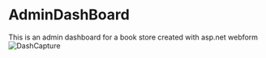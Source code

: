 # AdminDashBoard 
This is an admin dashboard for a book store created with asp.net webform
![DashCapture](https://github.com/ChiemelieChinedu/AdminDashBoard/assets/87366883/8e9c8b3b-a49c-46d7-9d85-6765f5be58f6)
